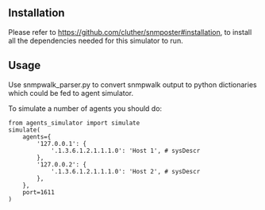 
## Installation 
Please refer to https://github.com/cluther/snmposter#installation, to install all the dependencies needed for this simulator to run.

## Usage

Use snmpwalk_parser.py to convert snmpwalk output to python dictionaries which could be fed to agent simulator.

To simulate a number of agents you should do:

    from agents_simulator import simulate
    simulate(
        agents={
            '127.0.0.1': {
                '.1.3.6.1.2.1.1.1.0': 'Host 1', # sysDescr
            },
            '127.0.0.2': {
                '.1.3.6.1.2.1.1.1.0': 'Host 2', # sysDescr
            },
        },
        port=1611
    )
